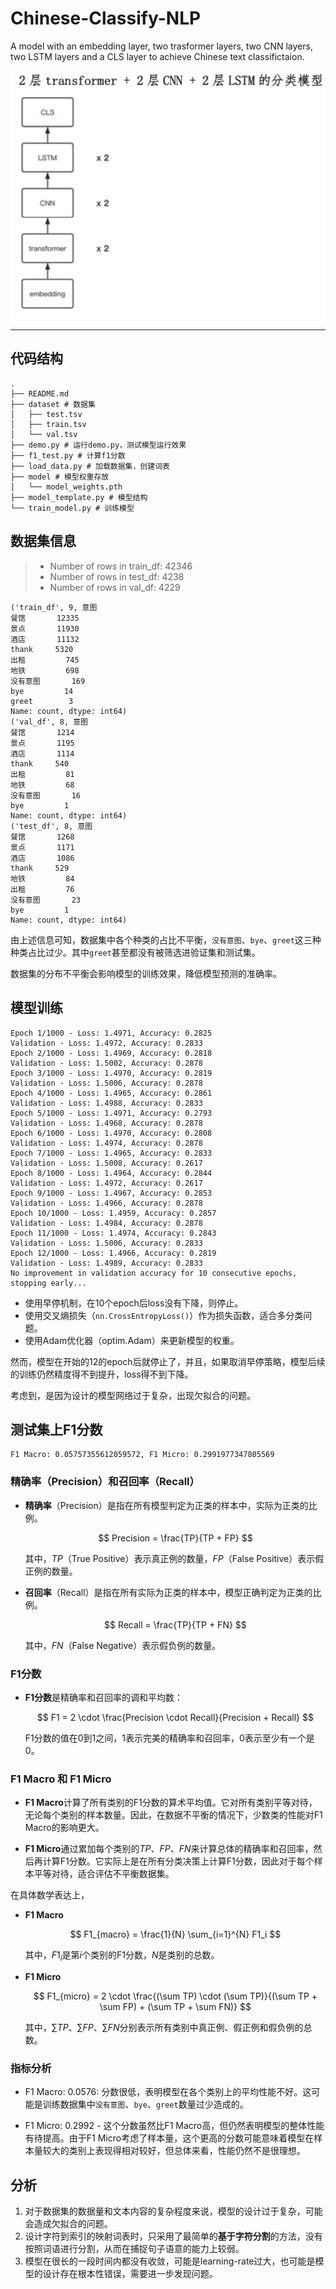 # Chinese-Classify-NLP

A model with an embedding layer, two trasformer layers, two CNN layers, two LSTM layers and a CLS layer to achieve Chinese text classifictaion. 

![模型结构](./resource/model-graph.png)

---
## 代码结构
```
.
├── README.md
├── dataset # 数据集
│   ├── test.tsv
│   ├── train.tsv
│   └── val.tsv
├── demo.py # 运行demo.py，测试模型运行效果
├── f1_test.py # 计算f1分数
├── load_data.py # 加载数据集，创建词表
├── model # 模型权重存放
│   └── model_weights.pth
├── model_template.py # 模型结构
└── train_model.py # 训练模型

```
## 数据集信息

> - Number of rows in train_df: 42346 
> - Number of rows in test_df: 4238 
> - Number of rows in val_df: 4229

```
('train_df', 9, 意图
餐馆       12335
景点       11930
酒店       11132
thank     5320
出租         745
地铁         698
没有意图       169
bye         14
greet        3
Name: count, dtype: int64)
('val_df', 8, 意图
餐馆       1214
景点       1195
酒店       1114
thank     540
出租         81
地铁         68
没有意图       16
bye         1
Name: count, dtype: int64)
('test_df', 8, 意图
餐馆       1268
景点       1171
酒店       1086
thank     529
地铁         84
出租         76
没有意图       23
bye         1
Name: count, dtype: int64)
```
由上述信息可知，数据集中各个种类的占比不平衡，`没有意图`、`bye`、`greet`这三种种类占比过少。其中`greet`甚至都没有被筛选进验证集和测试集。

数据集的分布不平衡会影响模型的训练效果，降低模型预测的准确率。

## 模型训练
```
Epoch 1/1000 - Loss: 1.4971, Accuracy: 0.2825
Validation - Loss: 1.4972, Accuracy: 0.2833
Epoch 2/1000 - Loss: 1.4969, Accuracy: 0.2818
Validation - Loss: 1.5002, Accuracy: 0.2878
Epoch 3/1000 - Loss: 1.4970, Accuracy: 0.2819
Validation - Loss: 1.5006, Accuracy: 0.2878
Epoch 4/1000 - Loss: 1.4965, Accuracy: 0.2861
Validation - Loss: 1.4988, Accuracy: 0.2833
Epoch 5/1000 - Loss: 1.4971, Accuracy: 0.2793
Validation - Loss: 1.4968, Accuracy: 0.2878
Epoch 6/1000 - Loss: 1.4970, Accuracy: 0.2808
Validation - Loss: 1.4974, Accuracy: 0.2878
Epoch 7/1000 - Loss: 1.4965, Accuracy: 0.2833
Validation - Loss: 1.5008, Accuracy: 0.2617
Epoch 8/1000 - Loss: 1.4964, Accuracy: 0.2844
Validation - Loss: 1.4972, Accuracy: 0.2617
Epoch 9/1000 - Loss: 1.4967, Accuracy: 0.2853
Validation - Loss: 1.4966, Accuracy: 0.2878
Epoch 10/1000 - Loss: 1.4959, Accuracy: 0.2857
Validation - Loss: 1.4984, Accuracy: 0.2878
Epoch 11/1000 - Loss: 1.4974, Accuracy: 0.2843
Validation - Loss: 1.5006, Accuracy: 0.2833
Epoch 12/1000 - Loss: 1.4966, Accuracy: 0.2819
Validation - Loss: 1.4989, Accuracy: 0.2833
No improvement in validation accuracy for 10 consecutive epochs, stopping early...
```

- 使用早停机制，在10个epoch后loss没有下降，则停止。
- 使用交叉熵损失（`nn.CrossEntropyLoss()`）作为损失函数，适合多分类问题。
- 使用Adam优化器（optim.Adam）来更新模型的权重。


然而，模型在开始的12的epoch后就停止了，并且，如果取消早停策略，模型后续的训练仍然精度得不到提升，loss得不到下降。

考虑到，是因为设计的模型网络过于复杂，出现欠拟合的问题。

## 测试集上F1分数
```
F1 Macro: 0.05757355612059572, F1 Micro: 0.2991977347805569
```
### 精确率（Precision）和召回率（Recall）

- **精确率**（Precision）是指在所有模型判定为正类的样本中，实际为正类的比例。
  
  $$
  Precision = \frac{TP}{TP + FP}
  $$
  
  其中，$TP$（True Positive）表示真正例的数量，$FP$（False Positive）表示假正例的数量。

- **召回率**（Recall）是指在所有实际为正类的样本中，模型正确判定为正类的比例。
  
  $$
  Recall = \frac{TP}{TP + FN}
  $$
  
  其中，$FN$（False Negative）表示假负例的数量。

### F1分数

- **F1分数**是精确率和召回率的调和平均数：
  
  $$
  F1 = 2 \cdot \frac{Precision \cdot Recall}{Precision + Recall}
  $$
  
  F1分数的值在0到1之间，1表示完美的精确率和召回率，0表示至少有一个是0。

### F1 Macro 和 F1 Micro

- **F1 Macro**计算了所有类别的F1分数的算术平均值。它对所有类别平等对待，无论每个类别的样本数量。因此，在数据不平衡的情况下，少数类的性能对F1 Macro的影响更大。
  
- **F1 Micro**通过累加每个类别的$TP$、$FP$、$FN$来计算总体的精确率和召回率，然后再计算F1分数。它实际上是在所有分类决策上计算F1分数，因此对于每个样本平等对待，适合评估不平衡数据集。

在具体数学表达上，

- **F1 Macro**
  
  $$
  F1_{macro} = \frac{1}{N} \sum_{i=1}^{N} F1_i
  $$
  
  其中，$F1_i$是第$i$个类别的F1分数，$N$是类别的总数。

- **F1 Micro**
  
  $$
  F1_{micro} = 2 \cdot \frac{(\sum TP) \cdot (\sum TP)}{(\sum TP + \sum FP) + (\sum TP + \sum FN)}
  $$

  其中，$\sum TP$、$\sum FP$、$\sum FN$分别表示所有类别中真正例、假正例和假负例的总数。

### 指标分析
- F1 Macro: 0.0576: 分数很低，表明模型在各个类别上的平均性能不好。这可能是训练数据集中`没有意图`、`bye`、`greet`数量过少造成的。

- F1 Micro: 0.2992 - 这个分数虽然比F1 Macro高，但仍然表明模型的整体性能有待提高。由于F1 Micro考虑了样本量，这个更高的分数可能意味着模型在样本量较大的类别上表现得相对较好，但总体来看，性能仍然不是很理想。

## 分析
1. 对于数据集的数据量和文本内容的复杂程度来说，模型的设计过于复杂，可能会造成欠拟合的问题。
2. 设计字符到索引的映射词表时，只采用了最简单的**基于字符分割**的方法，没有按照词语进行分割，从而在捕捉句子语意的能力上较弱。
3. 模型在很长的一段时间内都没有收敛，可能是learning-rate过大，也可能是模型的设计存在根本性错误，需要进一步发现问题。